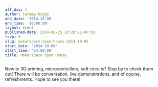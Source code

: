 ```yaml
---
all_day: 1
author: jeremy-boggs
end_date: '2014-10-08'
end_time: '16:00:00'
layout: event
published-date: 2014-08-25 10:20:21+00:00
rsvp: 0
slug: makerspace-open-house-2014-10-08
start_date: '2014-10-08'
start_time: '14:00:00'
title: Makerspace Open House
---
```


New to 3D printing, microcontrollers, soft circuits? Stop by to check them out! There will be conversation, live demonstrations, and of course, refreshments. Hope to see you there!
